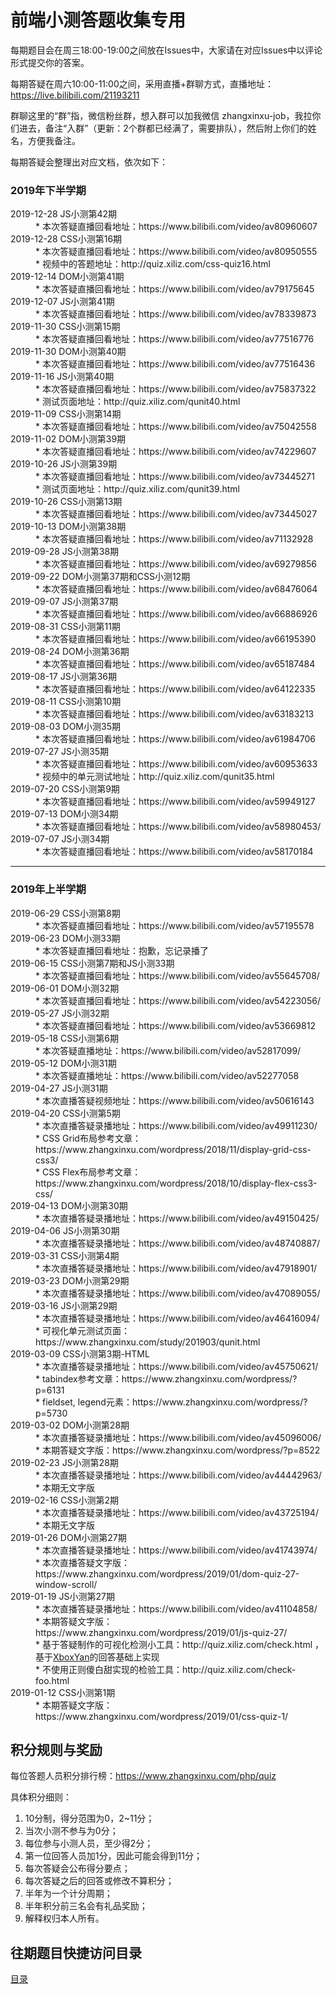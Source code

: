 # 前端小测答题收集专用

每期题目会在周三18:00-19:00之间放在Issues中，大家请在对应Issues中以评论形式提交你的答案。

每期答疑在周六10:00-11:00之间，采用直播+群聊方式，直播地址：https://live.bilibili.com/21193211

群聊这里的“群”指，微信粉丝群，想入群可以加我微信 zhangxinxu-job，我拉你们进去，备注“入群”（更新：2个群都已经满了，需要排队），然后附上你们的姓名，方便我备注。

每期答疑会整理出对应文档，依次如下：

### 2019年下半学期

<dl>
  <dt>2019-12-28 JS小测第42期</dt>
  <dd>* 本次答疑直播回看地址：https://www.bilibili.com/video/av80960607</dd>  
  <dt>2019-12-28 CSS小测第16期</dt>
  <dd>* 本次答疑直播回看地址：https://www.bilibili.com/video/av80950555</dd>
  <dd>* 视频中的答题地址：http://quiz.xiliz.com/css-quiz16.html</dd>
  <dt>2019-12-14 DOM小测第41期</dt>
  <dd>* 本次答疑直播回看地址：https://www.bilibili.com/video/av79175645</dd>  
  <dt>2019-12-07 JS小测第41期</dt>
  <dd>* 本次答疑直播回看地址：https://www.bilibili.com/video/av78339873</dd>  
  <dt>2019-11-30 CSS小测第15期</dt>
  <dd>* 本次答疑直播回看地址：https://www.bilibili.com/video/av77516776</dd>
  <dt>2019-11-30 DOM小测第40期</dt>
  <dd>* 本次答疑直播回看地址：https://www.bilibili.com/video/av77516436</dd>
  <dt>2019-11-16 JS小测第40期</dt>
  <dd>* 本次答疑直播回看地址：https://www.bilibili.com/video/av75837322</dd>
  <dd>* 测试页面地址：http://quiz.xiliz.com/qunit40.html</dd>
  <dt>2019-11-09 CSS小测第14期</dt>
  <dd>* 本次答疑直播回看地址：https://www.bilibili.com/video/av75042558</dd>
  <dt>2019-11-02 DOM小测第39期</dt>
  <dd>* 本次答疑直播回看地址：https://www.bilibili.com/video/av74229607</dd>
  <dt>2019-10-26 JS小测第39期</dt>
  <dd>* 本次答疑直播回看地址：https://www.bilibili.com/video/av73445271</dd>
  <dd>* 测试页面地址：http://quiz.xiliz.com/qunit39.html</dd>
  <dt>2019-10-26 CSS小测第13期</dt>
  <dd>* 本次答疑直播回看地址：https://www.bilibili.com/video/av73445027</dd>
  <dt>2019-10-13 DOM小测第38期</dt>
  <dd>* 本次答疑直播回看地址：https://www.bilibili.com/video/av71132928</dd>
  <dt>2019-09-28 JS小测第38期</dt>
  <dd>* 本次答疑直播回看地址：https://www.bilibili.com/video/av69279856</dd>
  <dt>2019-09-22 DOM小测第37期和CSS小测12期</dt>
  <dd>* 本次答疑直播回看地址：https://www.bilibili.com/video/av68476064</dd>
  <dt>2019-09-07 JS小测第37期</dt>
  <dd>* 本次答疑直播回看地址：https://www.bilibili.com/video/av66886926</dd>
  <dt>2019-08-31 CSS小测第11期</dt>
  <dd>* 本次答疑直播回看地址：https://www.bilibili.com/video/av66195390</dd>
  <dt>2019-08-24 DOM小测第36期</dt>
  <dd>* 本次答疑直播回看地址：https://www.bilibili.com/video/av65187484</dd>
  <dt>2019-08-17 JS小测第36期</dt>
  <dd>* 本次答疑直播回看地址：https://www.bilibili.com/video/av64122335</dd>
  <dt>2019-08-11 CSS小测第10期</dt>
  <dd>* 本次答疑直播回看地址：https://www.bilibili.com/video/av63183213</dd>
  <dt>2019-08-03 DOM小测35期</dt>
  <dd>* 本次答疑直播回看地址：https://www.bilibili.com/video/av61984706</dd>
  <dt>2019-07-27 JS小测35期</dt>
  <dd>* 本次答疑直播回看地址：https://www.bilibili.com/video/av60953633</dd>
  <dd>* 视频中的单元测试地址：http://quiz.xiliz.com/qunit35.html</dd>
  <dt>2019-07-20 CSS小测第9期</dt>
  <dd>* 本次答疑直播回看地址：https://www.bilibili.com/video/av59949127</dd>
  <dt>2019-07-13 DOM小测34期</dt>
  <dd>* 本次答疑直播回看地址：https://www.bilibili.com/video/av58980453/</dd>
  <dt>2019-07-07 JS小测34期</dt>
  <dd>* 本次答疑直播回看地址：https://www.bilibili.com/video/av58170184</dd>
</dl>

<hr>

### 2019年上半学期

<dl>
  <dt>2019-06-29 CSS小测第8期</dt>
  <dd>* 本次答疑直播回看地址：https://www.bilibili.com/video/av57195578</dd>
  <dt>2019-06-23 DOM小测33期</dt>
  <dd>* 本次答疑直播回看地址：抱歉，忘记录播了</dd>
  <dt>2019-06-15 CSS小测第7期和JS小测33期</dt>
  <dd>* 本次答疑直播回看地址：https://www.bilibili.com/video/av55645708/</dd>
  <dt>2019-06-01 DOM小测32期</dt>
  <dd>* 本次答疑直播回看地址：https://www.bilibili.com/video/av54223056/</dd>
  <dt>2019-05-27 JS小测32期</dt>
  <dd>* 本次答疑直播回看地址：https://www.bilibili.com/video/av53669812</dd>
  <dt>2019-05-18 CSS小测第6期</dt>
  <dd>* 本次答疑直播地址：https://www.bilibili.com/video/av52817099/</dd>
  <dt>2019-05-12 DOM小测31期</dt>
  <dd>* 本次答疑直播地址：https://www.bilibili.com/video/av52277058</dd>
  <dt>2019-04-27 JS小测31期</dt>
  <dd>* 本次直播答疑视频地址：https://www.bilibili.com/video/av50616143</dd>
  <dt>2019-04-20 CSS小测第5期</dt>
  <dd>* 本次直播答疑录播地址：https://www.bilibili.com/video/av49911230/<br>
  * CSS Grid布局参考文章：https://www.zhangxinxu.com/wordpress/2018/11/display-grid-css-css3/<br>
  * CSS Flex布局参考文章：https://www.zhangxinxu.com/wordpress/2018/10/display-flex-css3-css/</dd>
  <dt>2019-04-13 DOM小测第30期</dt>
  <dd>* 本次直播答疑录播地址：https://www.bilibili.com/video/av49150425/</dd>
  <dt>2019-04-06 JS小测第30期</dt>
  <dd>* 本次直播答疑录播地址：https://www.bilibili.com/video/av48740887/</dd>
  <dt>2019-03-31 CSS小测第4期</dt>
  <dd>* 本次直播答疑录播地址：https://www.bilibili.com/video/av47918901/</dd>
  <dt>2019-03-23 DOM小测第29期</dt>
  <dd>* 本次直播答疑录播地址：https://www.bilibili.com/video/av47089055/</dd>
  <dt>2019-03-16 JS小测第29期</dt>
  <dd>* 本次直播答疑录播地址：https://www.bilibili.com/video/av46416094/<br>
  * 可视化单元测试页面：https://www.zhangxinxu.com/study/201903/qunit.html</dd>
  <dt>2019-03-09 CSS小测第3期-HTML</dt>
  <dd>* 本次直播答疑录播地址：https://www.bilibili.com/video/av45750621/<br>
  * tabindex参考文章：https://www.zhangxinxu.com/wordpress/?p=6131<br>
  * fieldset, legend元素：https://www.zhangxinxu.com/wordpress/?p=5730</dd>
  <dt>2019-03-02 DOM小测第28期</dt>
  <dd>* 本次直播答疑录播地址：https://www.bilibili.com/video/av45096006/<br>
  * 本期答疑文字版：https://www.zhangxinxu.com/wordpress/?p=8522</dd>
  <dt>2019-02-23 JS小测第28期</dt>
  <dd>* 本次直播答疑录播地址：https://www.bilibili.com/video/av44442963/<br>
  * 本期无文字版</dd>
 <dt>2019-02-16 CSS小测第2期</dt>
  <dd>* 本次直播答疑录播地址：https://www.bilibili.com/video/av43725194/<br>
  * 本期无文字版</dd>
<dt>2019-01-26 DOM小测第27期</dt>
<dd>* 本次直播答疑录播地址：https://www.bilibili.com/video/av41743974/<br>
* 本次直播答疑文字版：https://www.zhangxinxu.com/wordpress/2019/01/dom-quiz-27-window-scroll/</dd>
<dt>2019-01-19 JS小测第27期</dt>
<dd>* 本次直播答疑录播地址：https://www.bilibili.com/video/av41104858/<br>
* 本期答疑文字版：https://www.zhangxinxu.com/wordpress/2019/01/js-quiz-27/<br>
* 基于答疑制作的可视化检测小工具：http://quiz.xiliz.com/check.html ，基于<a href="https://github.com/zhangxinxu/quiz/issues/3#issuecomment-455041769">XboxYan</a>的回答基础上实现<br>
* 不使用正则傻白甜实现的检验工具：http://quiz.xiliz.com/check-foo.html</dd>
<dt>2019-01-12 CSS小测第1期</dt>
<dd>* 本期答疑文字版：https://www.zhangxinxu.com/wordpress/2019/01/css-quiz-1/</dd>
</dl>
  
## 积分规则与奖励

每位答题人员积分排行榜：https://www.zhangxinxu.com/php/quiz

具体积分细则：

<ol id="ruleList" class="demical">
    <li>10分制，得分范围为0，2~11分；</li>
    <li>当次小测不参与为0分；</li>
    <li>每位参与小测人员，至少得2分；</li>
    <li>第一位回答人员加1分，因此可能会得到11分；</li>
    <li>每次答疑会公布得分要点；</li>
    <li>每次答疑之后的回答或修改不算积分；</li>
    <li>半年为一个计分周期；</li>
    <li>半年积分前三名会有礼品奖励；</li>
    <li>解释权归本人所有。</li>
</ol>

## 往期题目快捷访问目录

[目录](./CATALOG.md)

